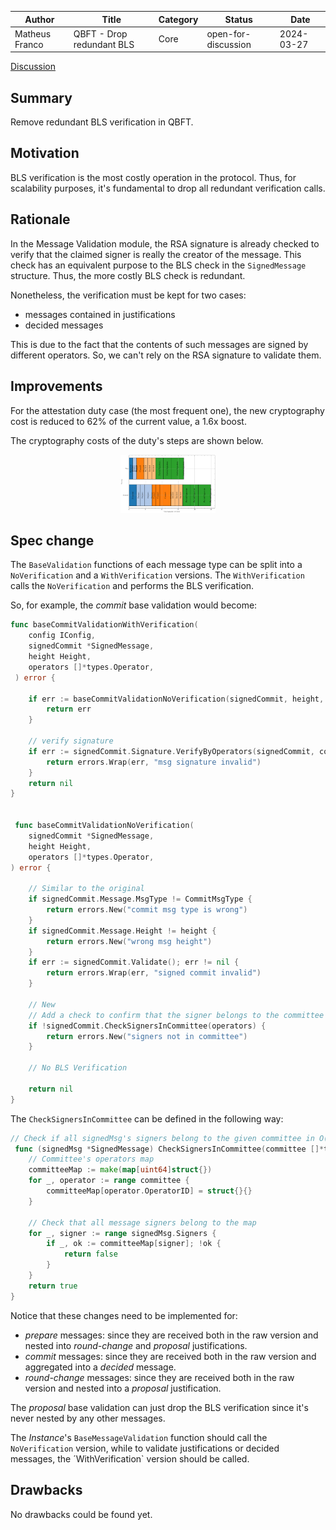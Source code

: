 |     Author     |           Title           | Category |       Status        |    Date    |
| -------------- | ------------------------- | -------- | ------------------- | ---------- |
| Matheus Franco | QBFT - Drop redundant BLS | Core     | open-for-discussion | 2024-03-27 |

[Discussion](https://github.com/bloxapp/SIPs/discussions/38)

## Summary

Remove redundant BLS verification in QBFT.

## Motivation

BLS verification is the most costly operation in the protocol. Thus, for scalability purposes, it's fundamental to drop all redundant verification calls.

## Rationale

In the Message Validation module, the RSA signature is already checked to verify that the claimed signer is really the creator of the message. This check has an equivalent purpose to the BLS check in the `SignedMessage` structure. Thus, the more costly BLS check is redundant.

Nonetheless, the verification must be kept for two cases:
- messages contained in justifications
- decided messages

This is due to the fact that the contents of such messages are signed by different operators. So, we can't rely on the RSA signature to validate them.

## Improvements

For the attestation duty case (the most frequent one), the new cryptography cost is reduced to $62$% of the current value, a 1.6x boost.

The cryptography costs of the duty's steps are shown below.


<p align="center">
<img src="./images/qbft_drop_redundant_bls/redundant_bls_qbft_gantt.png"  width="30%" height="10%">
</p>


## Spec change

The `BaseValidation` functions of each message type can be split into a `NoVerification` and a `WithVerification` versions. The `WithVerification` calls the `NoVerification` and performs the BLS verification.

So, for example, the *commit* base validation would become:
```go
func baseCommitValidationWithVerification(
 	config IConfig,
 	signedCommit *SignedMessage,
 	height Height,
 	operators []*types.Operator,
 ) error {

 	if err := baseCommitValidationNoVerification(signedCommit, height, operators); err != nil {
 		return err
 	}

 	// verify signature
 	if err := signedCommit.Signature.VerifyByOperators(signedCommit, config.GetSignatureDomainType(), types.QBFTSignatureType, operators); err != nil {
 		return errors.Wrap(err, "msg signature invalid")
	}
	return nil
}


 func baseCommitValidationNoVerification(
 	signedCommit *SignedMessage,
 	height Height,
	operators []*types.Operator,
) error {

    // Similar to the original
	if signedCommit.Message.MsgType != CommitMsgType {
		return errors.New("commit msg type is wrong")
	}
	if signedCommit.Message.Height != height {
		return errors.New("wrong msg height")
	}
	if err := signedCommit.Validate(); err != nil {
 		return errors.Wrap(err, "signed commit invalid")
 	}

    // New
    // Add a check to confirm that the signer belongs to the committee
 	if !signedCommit.CheckSignersInCommittee(operators) {
 		return errors.New("signers not in committee")
 	}

    // No BLS Verification

 	return nil
}
```

The `CheckSignersInCommittee` can be defined in the following way:
```go
// Check if all signedMsg's signers belong to the given committee in O(n+m)
 func (signedMsg *SignedMessage) CheckSignersInCommittee(committee []*types.Operator) bool {
 	// Committee's operators map
 	committeeMap := make(map[uint64]struct{})
 	for _, operator := range committee {
 		committeeMap[operator.OperatorID] = struct{}{}
 	}

 	// Check that all message signers belong to the map
 	for _, signer := range signedMsg.Signers {
 		if _, ok := committeeMap[signer]; !ok {
 			return false
 		}
 	}
 	return true
}
```

Notice that these changes need to be implemented for:
- *prepare* messages: since they are received both in the raw version and nested into *round-change* and *proposal* justifications.
- *commit* messages: since they are received both in the raw version and aggregated into a *decided* message.
- *round-change* messages: since they are received both in the raw version and nested into a *proposal* justification.

The *proposal* base validation can just drop the BLS verification since it's never nested by any other messages.

The *Instance*'s `BaseMessageValidation` function should call the `NoVerification` version, while to validate justifications or decided messages, the ´WithVerification` version should be called.

## Drawbacks

No drawbacks could be found yet.